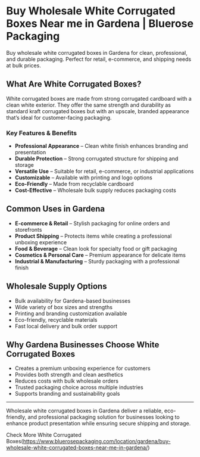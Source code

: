 # Buy Wholesale White Corrugated Boxes Near me in Gardena | Bluerose Packaging

Buy wholesale white corrugated boxes in Gardena for clean, professional, and durable packaging. Perfect for retail, e-commerce, and shipping needs at bulk prices.

## What Are White Corrugated Boxes?

White corrugated boxes are made from strong corrugated cardboard with a clean white exterior. They offer the same strength and durability as standard kraft corrugated boxes but with an upscale, branded appearance that’s ideal for customer-facing packaging.  

### Key Features & Benefits

- **Professional Appearance** – Clean white finish enhances branding and presentation  
- **Durable Protection** – Strong corrugated structure for shipping and storage  
- **Versatile Use** – Suitable for retail, e-commerce, or industrial applications  
- **Customizable** – Available with printing and logo options  
- **Eco-Friendly** – Made from recyclable cardboard  
- **Cost-Effective** – Wholesale bulk supply reduces packaging costs  

## Common Uses in Gardena

- **E-commerce & Retail** – Stylish packaging for online orders and storefronts  
- **Product Shipping** – Protects items while creating a professional unboxing experience  
- **Food & Beverage** – Clean look for specialty food or gift packaging  
- **Cosmetics & Personal Care** – Premium appearance for delicate items  
- **Industrial & Manufacturing** – Sturdy packaging with a professional finish  

## Wholesale Supply Options

- Bulk availability for Gardena-based businesses  
- Wide variety of box sizes and strengths  
- Printing and branding customization available  
- Eco-friendly, recyclable materials  
- Fast local delivery and bulk order support  

## Why Gardena Businesses Choose White Corrugated Boxes

- Creates a premium unboxing experience for customers  
- Provides both strength and clean aesthetics  
- Reduces costs with bulk wholesale orders  
- Trusted packaging choice across multiple industries  
- Supports branding and sustainability goals  

---

Wholesale white corrugated boxes in Gardena deliver a reliable, eco-friendly, and professional packaging solution for businesses looking to enhance product presentation while ensuring secure shipping and storage.  

Check More White Corrugated Boxes(https://www.bluerosepackaging.com/location/gardena/buy-wholesale-white-corrugated-boxes-near-me-in-gardena/)
